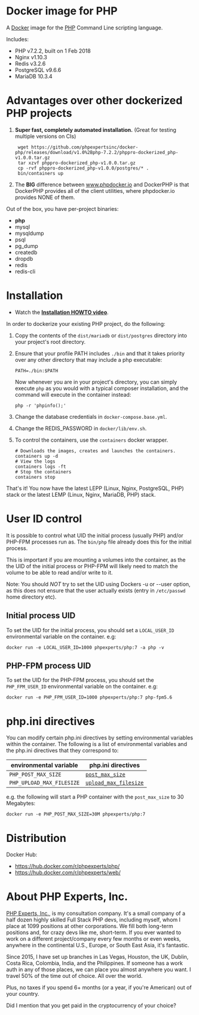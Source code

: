 # Docker image for PHP

A [Docker](https://www.docker.com) image for the [PHP](https://secure.php.net/) Command Line scripting language.

Includes: 
 * PHP v7.2.2, built on 1 Feb 2018
 * Nginx v1.10.3
 * Redis v3.2.6
 * PostgreSQL v9.6.6
 * MariaDB 10.3.4

# Advantages over other dockerized PHP projects

1. **Super fast, completely automated installation.** (Great for testing multiple versions on CIs)

        wget https://github.com/phpexpertsinc/docker-php/releases/download/v1.0%2Bphp-7.2.2/phppro-dockerized_php-v1.0.0.tar.gz
        tar xzvf phppro-dockerized_php-v1.0.0.tar.gz
        cp -rvf phppro-dockerized_php-v1.0.0/postgres/* .
        bin/containers up

2. The **BIG** difference between www.phpdocker.io and DockerPHP is that DockerPHP provides all of the client utilities, where phpdocker.io provides NONE of them.

Out of the box, you have per-project binaries:

* **php**
* mysql
* mysqldump
* psql
* pg_dump
* createdb
* dropdb
* redis
* redis-cli

# Installation

* Watch the [**Installation HOWTO video**](https://vimeo.com/254179137).

In order to dockerize your existing PHP project, do the following:

  1. Copy the contents of the `dist/mariadb` or `dist/postgres` directory into your project's root directory.
  2. Ensure that your profile PATH includes `./bin` and that it takes priority over any other directory that may include a php executable:

         PATH=./bin:$PATH

     Now whenever you are in your project's directory, you can simply execute `php` as you would with a typical composer installation, and the command will execute in the container instead:

         php -r 'phpinfo();'

  3. Change the database credentials in `docker-compose.base.yml`.
  4. Change the REDIS_PASSWORD in `docker/lib/env.sh`.
  5. To control the containers, use the `containers` docker wrapper.
  
         # Downloads the images, creates and launches the containers.
         containers up -d
         # View the logs
         containers logs -ft
         # Stop the containers
         containers stop

That's it! You now have the latest LEPP (Linux, Nginx, PostgreSQL, PHP) stack or
the latest LEMP (Linux, Nginx, MariaDB, PHP) stack.

# User ID control

It is possible to control what UID the initial process (usually PHP) and/or PHP-FPM processes run as. The `bin/php` file already does this for the initial process.

This is important if you are mounting a volumes into the container, as the the UID of the initial process or PHP-FPM will likely need to match the volume to be able to read and/or write to it.

Note: You should _NOT_ try to set the UID using Dockers -u or --user option, as this does not ensure that the user actually exists (entry in `/etc/passwd` home directory etc).

## Initial process UID

To set the UID for the initial process, you should set a `LOCAL_USER_ID` environmental variable on the container. e.g:

    docker run -e LOCAL_USER_ID=1000 phpexperts/php:7 -a php -v

## PHP-FPM process UID

To set the UID for the PHP-FPM process, you should set the `PHP_FPM_USER_ID` environmental variable on the container. e.g:

    docker run -e PHP_FPM_USER_ID=1000 phpexperts/php:7 php-fpm5.6

# php.ini directives

You can modify certain php.ini directives by setting environmental variables within the container. The following is a list of environmental variables and the php.ini directives that they correspond to:

| environmental variable  | php.ini directives                                                                       |
|-------------------------|---------------------------------------------------------------------------------------|
| `PHP_POST_MAX_SIZE`       | [`post_max_size`](http://php.net/manual/en/ini.core.php#ini.post-max-size)              |
| `PHP_UPLOAD_MAX_FILESIZE` | [`upload_max_filesize`](http://php.net/manual/en/ini.core.php#ini.upload-max-filesize)  |

e.g. the following will start a PHP container with the `post_max_size` to 30 Megabytes:

`docker run -e PHP_POST_MAX_SIZE=30M phpexperts/php:7`

# Distribution

Docker Hub:
 * https://hub.docker.com/r/phpexperts/php/
 * https://hub.docker.com/r/phpexperts/web/

# About PHP Experts, Inc.

[PHP Experts, Inc.](https://www.phpexperts.pro/), is my consultation company. It's a small company of a half dozen 
highly skilled Full Stack PHP devs, including myself, whom I place at 1099 positions at other corporations. We fill both 
long-term positions and, for crazy devs like me, short-term. If you ever wanted to work on a different project/company 
every few months or even weeks, anywhere in the continental U.S., Europe, or South East Asia, it's fantastic.  

Since 2015, I have set up branches in Las Vegas, Houston, the UK, Dublin, Costa Rica, Colombia, India, and the Philippines. 
If someone has a work auth in any of those places, we can place you almost anywhere you want. I travel 50% of the time 
out of choice. All over the world.

Plus, no taxes if you spend 6+ months (or a year, if you're American) out of your country. 

Did I mention that you get paid in the cryptocurrency of your choice?